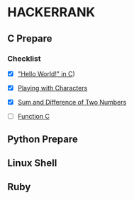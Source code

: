 # HACKERRANK

## C Prepare

### Checklist

- [X] ["Hello World!" in C](https://github.com/Onur-TURAN/HackerRank/tree/main/C/1_hello-world))
- [X] [Playing with Characters](https://github.com/Onur-TURAN/HackerRank/tree/main/C/2_playing-with-characters)
- [X] [Sum and Difference of Two Numbers](https://github.com/Onur-TURAN/HackerRank/tree/main/C/3_sum-and-difference)
- [ ] [Function C](https://github.com/Onur-TURAN/Hacakerrank/tree/main/C/4_function-c)




## Python Prepare

## Linux Shell

## Ruby

